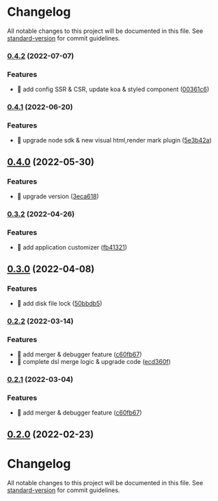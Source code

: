 # Changelog

All notable changes to this project will be documented in this file. See [standard-version](https://github.com/conventional-changelog/standard-version) for commit guidelines.

### [0.4.2](https://github.com/foxpage/foxpage-sdk-js/compare/v0.4.1...v0.4.2) (2022-07-07)


### Features

* 🎸 add config SSR & CSR, update koa & styled component ([00361c6](https://github.com/foxpage/foxpage-sdk-js/commit/00361c69a681a16524e685720c3a8b9ab45e06a3))

### [0.4.1](https://github.com/foxpage/foxpage-sdk-js/compare/v0.4.0...v0.4.1) (2022-06-20)


### Features

* 🎸 upgrade node sdk & new visual html,render mark plugin ([5e3b42a](https://github.com/foxpage/foxpage-sdk-js/commit/5e3b42a09a6cb9168053d4bdfda98ababe689d8f))

## [0.4.0](https://github.com/foxpage/foxpage-sdk-js/compare/v0.3.2...v0.4.0) (2022-05-30)


### Features

* 🎸 upgrade version ([3eca618](https://github.com/foxpage/foxpage-sdk-js/commit/3eca61824603caaf4c967f671d0da4ecaace8a82))

### [0.3.2](https://github.com/foxpage/foxpage-sdk-js/compare/v0.3.0...v0.3.2) (2022-04-26)

### Features

- 🎸 add application customizer ([fb41321](https://github.com/foxpage/foxpage-sdk-js/commit/fb41321291e9d1b0f21dc48cd6bf6f583016e95f))

## [0.3.0](https://github.com/foxpage/foxpage-sdk-js/compare/v0.2.2...v0.3.0) (2022-04-08)

### Features

- 🎸 add disk file lock ([50bbdb5](https://github.com/foxpage/foxpage-sdk-js/commit/50bbdb5726602c9b84291f1e84847c84fba706df))

### [0.2.2](https://github.com/foxpage/foxpage-sdk-js/compare/v0.2.0...v0.2.2) (2022-03-14)

### Features

- 🎸 add merger & debugger feature ([c60fb67](https://github.com/foxpage/foxpage-sdk-js/commit/c60fb67060d57d09bb62076b6c63e72e94e4c7ac))
- 🎸 complete dsl merge logic & upgrade code ([ecd360f](https://github.com/foxpage/foxpage-sdk-js/commit/ecd360f7b6564b5549f6f9e6e43c335b867c43b7))

### [0.2.1](https://github.com/foxpage/foxpage-sdk-js/compare/v0.2.0...v0.2.1) (2022-03-04)

### Features

- 🎸 add merger & debugger feature ([c60fb67](https://github.com/foxpage/foxpage-sdk-js/commit/c60fb67060d57d09bb62076b6c63e72e94e4c7ac))

## [0.2.0](https://github.com/foxpage/foxpage-sdk-js/compare/v0.5.0...v0.2.0) (2022-02-23)

# Changelog

All notable changes to this project will be documented in this file. See [standard-version](https://github.com/conventional-changelog/standard-version) for commit guidelines.
